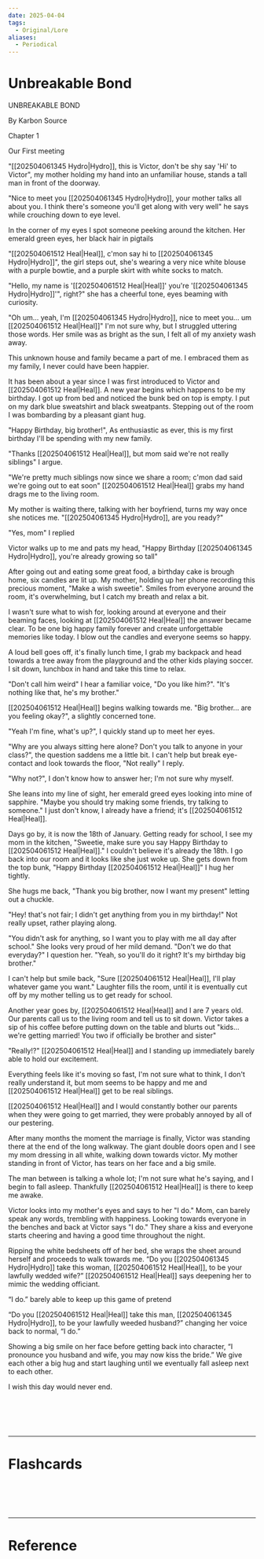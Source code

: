 ```yaml
---
date: 2025-04-04
tags:
  - Original/Lore
aliases:
  - Periodical
---
```

# Unbreakable Bond
UNBREAKABLE BOND

  

By Karbon Source

  
  
  
  
  

Chapter 1

Our First meeting







"[[202504061345 Hydro|Hydro]], this is Victor, don't be shy say 'Hi' to Victor", my mother holding my hand into an unfamiliar house, stands a tall man in front of the doorway.

"Nice to meet you [[202504061345 Hydro|Hydro]], your mother talks all about you. I think there's someone you'll get along with very well" he says while crouching down to eye level.

In the corner of my eyes I spot someone peeking around the kitchen. Her emerald green eyes, her black hair in pigtails

"[[202504061512 Heal|Heal]], c'mon say hi to [[202504061345 Hydro|Hydro]]", the girl steps out, she's wearing a very nice white blouse with a purple bowtie, and a purple skirt with white socks to match.

"Hello, my name is '[[202504061512 Heal|Heal]]' you're '[[202504061345 Hydro|Hydro]]'", right?" she has a cheerful tone, eyes beaming with curiosity.

"Oh um... yeah, I'm [[202504061345 Hydro|Hydro]], nice to meet you... um [[202504061512 Heal|Heal]]" I'm not sure why, but I struggled uttering those words. Her smile was as bright as the sun, I felt all of my anxiety wash away.

This unknown house and family became a part of me. I embraced them as my family, I never could have been happier.

It has been about a year since I was first introduced to Victor and [[202504061512 Heal|Heal]]. A new year begins which happens to be my birthday. I got up from bed and noticed the bunk bed on top is empty. I put on my dark blue sweatshirt and black sweatpants. Stepping out of the room I was bombarding by a pleasant giant hug.

"Happy Birthday, big brother!", As enthusiastic as ever, this is my first birthday I'll be spending with my new family.

"Thanks [[202504061512 Heal|Heal]], but mom said we're not really siblings" I argue.

"We're pretty much siblings now since we share a room; c'mon dad said we're going out to eat soon" [[202504061512 Heal|Heal]] grabs my hand drags me to the living room.

My mother is waiting there, talking with her boyfriend, turns my way once she notices me. "[[202504061345 Hydro|Hydro]], are you ready?"

"Yes, mom" I replied

Victor walks up to me and pats my head, "Happy Birthday [[202504061345 Hydro|Hydro]], you're already growing so tall"

After going out and eating some great food, a birthday cake is brough home, six candles are lit up. My mother, holding up her phone recording this precious moment, "Make a wish sweetie". Smiles from everyone around the room, it's overwhelming, but I catch my breath and relax a bit.

I wasn't sure what to wish for, looking around at everyone and their beaming faces, looking at [[202504061512 Heal|Heal]] the answer became clear. To be one big happy family forever and create unforgettable memories like today. I blow out the candles and everyone seems so happy.

A loud bell goes off, it's finally lunch time, I grab my backpack and head towards a tree away from the playground and the other kids playing soccer. I sit down, lunchbox in hand and take this time to relax.

"Don't call him weird" I hear a familiar voice, "Do you like him?". "It's nothing like that, he's my brother."

[[202504061512 Heal|Heal]] begins walking towards me. "Big brother... are you feeling okay?", a slightly concerned tone.

"Yeah I'm fine, what's up?", I quickly stand up to meet her eyes.

"Why are you always sitting here alone? Don't you talk to anyone in your class?", the question saddens me a little bit. I can't help but break eye-contact and look towards the floor, "Not really" I reply.

"Why not?", I don't know how to answer her; I'm not sure why myself.

She leans into my line of sight, her emerald greed eyes looking into mine of sapphire. "Maybe you should try making some friends, try talking to someone." I just don't know, I already have a friend; it's [[202504061512 Heal|Heal]].

Days go by, it is now the 18th of January. Getting ready for school, I see my mom in the kitchen, "Sweetie, make sure you say Happy Birthday to [[202504061512 Heal|Heal]]." I couldn't believe it's already the 18th. I go back into our room and it looks like she just woke up. She gets down from the top bunk, "Happy Birthday [[202504061512 Heal|Heal]]" I hug her tightly.

She hugs me back, "Thank you big brother, now I want my present" letting out a chuckle.

"Hey! that's not fair; I didn't get anything from you in my birthday!" Not really upset, rather playing along.

"You didn't ask for anything, so I want you to play with me all day after school." She looks very proud of her mild demand. "Don't we do that everyday?" I question her. "Yeah, so you'll do it right? It's my birthday big brother."

I can't help but smile back, "Sure [[202504061512 Heal|Heal]], I'll play whatever game you want." Laughter fills the room, until it is eventually cut off by my mother telling us to get ready for school.

Another year goes by, [[202504061512 Heal|Heal]] and I are 7 years old. Our parents call us to the living room and tell us to sit down. Victor takes a sip of his coffee before putting down on the table and blurts out "kids... we're getting married! You two if officially be brother and sister"

"Really!?" [[202504061512 Heal|Heal]] and I standing up immediately barely able to hold our excitement.

Everything feels like it's moving so fast, I'm not sure what to think, I don't really understand it, but mom seems to be happy and me and [[202504061512 Heal|Heal]] get to be real siblings.

[[202504061512 Heal|Heal]] and I would constantly bother our parents when they were going to get married, they were probably annoyed by all of our pestering.

After many months the moment the marriage is finally, Victor was standing there at the end of the long walkway. The giant double doors open and I see my mom dressing in all white, walking down towards victor. My mother standing in front of Victor, has tears on her face and a big smile.

The man between is talking a whole lot; I'm not sure what he's saying, and I begin to fall asleep. Thankfully [[202504061512 Heal|Heal]] is there to keep me awake.

Victor looks into my mother's eyes and says to her "I do." Mom, can barely speak any words, trembling with happiness. Looking towards everyone in the benches and back at Victor says "I do." They share a kiss and everyone starts cheering and having a good time throughout the night.

Ripping the white bedsheets off of her bed, she wraps the sheet around herself and proceeds to walk towards me. “Do you [[202504061345 Hydro|Hydro]] take this woman, [[202504061512 Heal|Heal]], to be your lawfully wedded wife?” [[202504061512 Heal|Heal]] says deepening her to mimic the wedding officiant.

“I do.” barely able to keep up this game of pretend

“Do you [[202504061512 Heal|Heal]] take this man, [[202504061345 Hydro|Hydro]], to be your lawfully weeded husband?” changing her voice back to normal, “I do.”

Showing a big smile on her face before getting back into character, “I pronounce you husband and wife, you may now kiss the bride.” We give each other a big hug and start laughing until we eventually fall asleep next to each other.

I wish this day would never end.

# ‌
---
# Flashcards


# ‌
---
# Reference
